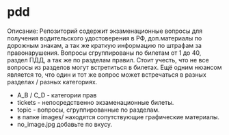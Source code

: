 # pdd

Описание:
Репозиторий содержит экзаменационные вопросы для получения водительского удостоверения в РФ, доп.материалы по
дорожным знакам, а так же краткую информацию по штрафам за правонарушения.
Вопросы сгруппированы по билетам от 1 до 40, раздел ПДД, а так же по разделам правил.
Стоит учесть, что не все вопросы из разделов могут встретиться в билетах.
Ещё одним нюансом является то, что один и тот же вопрос может встречаться в разных разделах / разных категориях.

- A_B / C_D - категории прав
- tickets - непосредственно экзаменационные билеты.
- topic - вопросы, сгруппированные по разделам.
- в папке images/ находятся сопутствующие графические материалы.
- no_image.jpg добавьте по вкусу.
